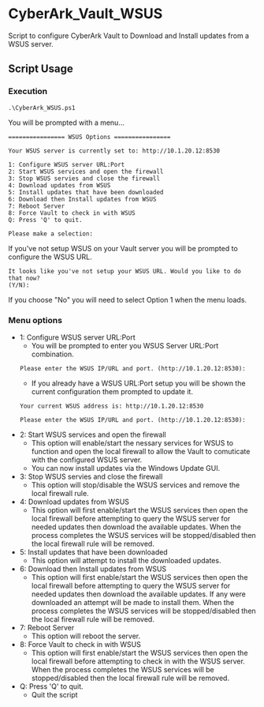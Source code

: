 # CyberArk_Vault_WSUS
Script to configure CyberArk Vault to Download and Install updates from a WSUS server.

## Script Usage
### Execution
```
.\CyberArk_WSUS.ps1
```

You will be prompted with a menu...
```
================ WSUS Options ================

Your WSUS server is currently set to: http://10.1.20.12:8530

1: Configure WSUS server URL:Port
2: Start WSUS services and open the firewall
3: Stop WSUS servies and close the firewall
4: Download updates from WSUS
5: Install updates that have been downloaded
6: Download then Install updates from WSUS
7: Reboot Server
8: Force Vault to check in with WSUS
Q: Press 'Q' to quit.

Please make a selection:
```

If you've not setup WSUS on your Vault server you will be prompted to configure the WSUS URL.
```
It looks like you've not setup your WSUS URL. Would you like to do that now?
(Y/N):
```

If you choose "No" you will need to select Option 1 when the menu loads.

### Menu options
* 1: Configure WSUS server URL:Port
    * You will be prompted to enter you WSUS Server URL:Port combination.
    ```
    Please enter the WSUS IP/URL and port. (http://10.1.20.12:8530):
    ```
    * If you already have a WSUS URL:Port setup you will be shown the current configuration them prompted to update it.
    ```
    Your current WSUS address is: http://10.1.20.12:8530

    Please enter the WSUS IP/URL and port. (http://10.1.20.12:8530):
    ```
* 2: Start WSUS services and open the firewall
    * This option will enable/start the nessary services for WSUS to function and open the local firewall to allow the Vault to comuticate with the configured WSUS server.
    * You can now install updates via the Windows Update GUI.
* 3: Stop WSUS servies and close the firewall
    * This option will stop/disable the WSUS services and remove the local firewall rule.
* 4: Download updates from WSUS
    * This option will first enable/start the WSUS services then open the local firewall before attempting to query the WSUS server for needed updates then download the available updates. When the process completes the WSUS services will be stopped/disabled then the local firewall rule will be removed.
* 5: Install updates that have been downloaded
    * This option will attempt to install the downloaded updates.
* 6: Download then Install updates from WSUS
    * This option will first enable/start the WSUS services then open the local firewall before attempting to query the WSUS server for needed updates then download the available updates. If any were downloaded an attempt will be made to install them. When the process completes the WSUS services will be stopped/disabled then the local firewall rule will be removed.
* 7: Reboot Server
    * This option will reboot the server.
* 8: Force Vault to check in with WSUS
    * This option will first enable/start the WSUS services then open the local firewall before attempting to check in with the WSUS server. When the process completes the WSUS services will be stopped/disabled then the local firewall rule will be removed.
* Q: Press 'Q' to quit.
    * Quit the script
